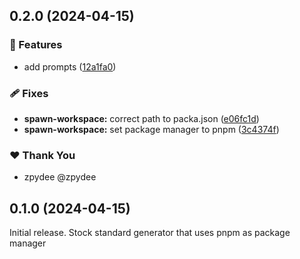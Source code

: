 ## 0.2.0 (2024-04-15)


### 🚀 Features

- add prompts ([12a1fa0](https://github.com/spwntch/spwn-workspace-generator/commit/12a1fa0))

### 🩹 Fixes

- **spawn-workspace:** correct path to packa.json ([e06fc1d](https://github.com/spwntch/spwn-workspace-generator/commit/e06fc1d))
- **spawn-workspace:** set package manager to pnpm ([3c4374f](https://github.com/spwntch/spwn-workspace-generator/commit/3c4374f))

### ❤️  Thank You

- zpydee @zpydee

## 0.1.0 (2024-04-15)

Initial release. Stock standard generator that uses pnpm as package manager